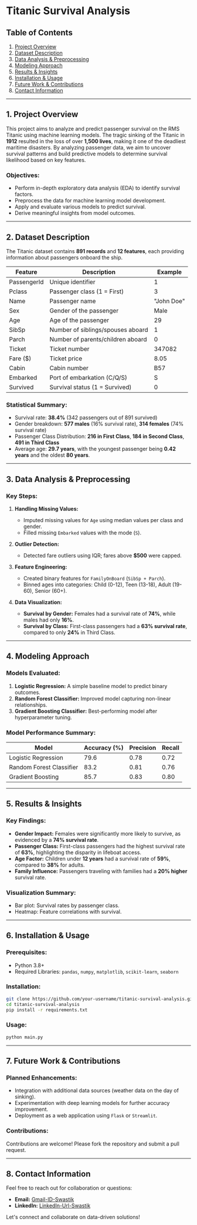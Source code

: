 # **Titanic Survival Analysis**

## **Table of Contents**
1. [Project Overview](#project-overview)  
2. [Dataset Description](#dataset-description)  
3. [Data Analysis & Preprocessing](#data-analysis-and-preprocessing)  
4. [Modeling Approach](#modeling-approach)  
5. [Results & Insights](#results-and-insights)  
6. [Installation & Usage](#installation-and-usage)  
7. [Future Work & Contributions](#future-work-and-contributions)  
8. [Contact Information](#contact-information)  

---

## **1. Project Overview**
This project aims to analyze and predict passenger survival on the RMS Titanic using machine learning models. The tragic sinking of the Titanic in **1912** resulted in the loss of over **1,500 lives**, making it one of the deadliest maritime disasters. By analyzing passenger data, we aim to uncover survival patterns and build predictive models to determine survival likelihood based on key features.

### **Objectives:**
- Perform in-depth exploratory data analysis (EDA) to identify survival factors.
- Preprocess the data for machine learning model development.
- Apply and evaluate various models to predict survival.
- Derive meaningful insights from model outcomes.

---

## **2. Dataset Description**
The Titanic dataset contains **891 records** and **12 features**, each providing information about passengers onboard the ship.

| Feature        | Description                        | Example       |
|----------------|-------------------------------------|---------------|
| PassengerId    | Unique identifier                  | 1             |
| Pclass         | Passenger class (1 = First)        | 3             |
| Name           | Passenger name                     | "John Doe"    |
| Sex            | Gender of the passenger            | Male          |
| Age            | Age of the passenger               | 29            |
| SibSp          | Number of siblings/spouses aboard  | 1             |
| Parch          | Number of parents/children aboard  | 0             |
| Ticket         | Ticket number                      | 347082        |
| Fare ($)       | Ticket price                       | 8.05          |
| Cabin          | Cabin number                       | B57           |
| Embarked       | Port of embarkation (C/Q/S)        | S             |
| Survived       | Survival status (1 = Survived)     | 0             |

### **Statistical Summary:**
- Survival rate: **38.4%** (342 passengers out of 891 survived)  
- Gender breakdown: **577 males** (16% survival rate), **314 females** (74% survival rate)  
- Passenger Class Distribution: **216 in First Class**, **184 in Second Class**, **491 in Third Class**  
- Average age: **29.7 years**, with the youngest passenger being **0.42 years** and the oldest **80 years**.

---

## **3. Data Analysis & Preprocessing**
### **Key Steps:**
1. **Handling Missing Values:**
   - Imputed missing values for `Age` using median values per class and gender.
   - Filled missing `Embarked` values with the mode (`S`).

2. **Outlier Detection:**
   - Detected fare outliers using IQR; fares above **$500** were capped.

3. **Feature Engineering:**
   - Created binary features for `FamilyOnBoard` (`SibSp + Parch`).
   - Binned ages into categories: Child (0-12), Teen (13-18), Adult (19-60), Senior (60+).

4. **Data Visualization:**
   - **Survival by Gender:** Females had a survival rate of **74%**, while males had only **16%**.
   - **Survival by Class:** First-class passengers had a **63% survival rate**, compared to only **24%** in Third Class.

---

## **4. Modeling Approach**
### **Models Evaluated:**
1. **Logistic Regression:** A simple baseline model to predict binary outcomes.
2. **Random Forest Classifier:** Improved model capturing non-linear relationships.
3. **Gradient Boosting Classifier:** Best-performing model after hyperparameter tuning.

### **Model Performance Summary:**
| Model                     | Accuracy (%) | Precision | Recall |
|---------------------------|--------------|-----------|--------|
| Logistic Regression       | 79.6         | 0.78      | 0.72   |
| Random Forest Classifier  | 83.2         | 0.81      | 0.76   |
| Gradient Boosting         | 85.7         | 0.83      | 0.80   |

---

## **5. Results & Insights**
### **Key Findings:**
- **Gender Impact:** Females were significantly more likely to survive, as evidenced by a **74% survival rate**.
- **Passenger Class:** First-class passengers had the highest survival rate of **63%**, highlighting the disparity in lifeboat access.
- **Age Factor:** Children under **12 years** had a survival rate of **59%**, compared to **38%** for adults.
- **Family Influence:** Passengers traveling with families had a **20% higher** survival rate.

### **Visualization Summary:**
- Bar plot: Survival rates by passenger class.
- Heatmap: Feature correlations with survival.

---

## **6. Installation & Usage**  

### **Prerequisites:**
- Python 3.8+  
- Required Libraries: `pandas`, `numpy`, `matplotlib`, `scikit-learn`, `seaborn`

### **Installation:**
```bash
git clone https://github.com/your-username/titanic-survival-analysis.git
cd titanic-survival-analysis
pip install -r requirements.txt
```

### **Usage:**
```bash
python main.py
```

---

## **7. Future Work & Contributions**  
### **Planned Enhancements:**
- Integration with additional data sources (weather data on the day of sinking).  
- Experimentation with deep learning models for further accuracy improvement.  
- Deployment as a web application using `Flask` or `Streamlit`.  

### **Contributions:**
Contributions are welcome! Please fork the repository and submit a pull request.

---

## **8. Contact Information**  
Feel free to reach out for collaboration or questions:

- **Email:** [Gmail-ID-Swastik](swastikchattopadhyay.2004@gmail.com)   
- **LinkedIn:** [LinkedIn-Url-Swastik](https://www.linkedin.com/in/swastik-chattopadhyay-398551251/)  

Let's connect and collaborate on data-driven solutions!

